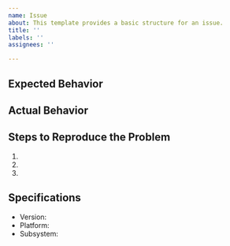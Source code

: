 ```yaml
---
name: Issue
about: This template provides a basic structure for an issue.
title: ''
labels: ''
assignees: ''

---
```


## Expected Behavior


## Actual Behavior


## Steps to Reproduce the Problem

  1.
  2.
  3.

## Specifications

  - Version:
  - Platform:
  - Subsystem:
